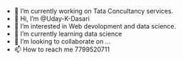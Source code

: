 - 🔭 I’m currently working on Tata Concultancy services.
- 👋 Hi, I’m @Uday-K-Dasari
- 👀 I’m interested in Web devolopment and data science.
- 🌱 I’m currently learning data science
- 💞️ I’m looking to collaborate on ...
- 📫 How to reach me 7799520711

<!---
Uday-K-Dasari/Uday-K-Dasari is a ✨ special ✨ repository because its `README.md` (this file) appears on your GitHub profile.
You can click the Preview link to take a look at your changes.
--->
